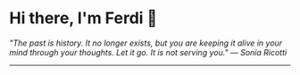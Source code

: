 <h1>Hi there, I'm Ferdi 👋</h1>

<p><em>
  "The past is history. It no longer exists, but you are keeping it alive in your mind through your thoughts.  Let it go. It is not serving you." — Sonia Ricotti
</em></p>

---
